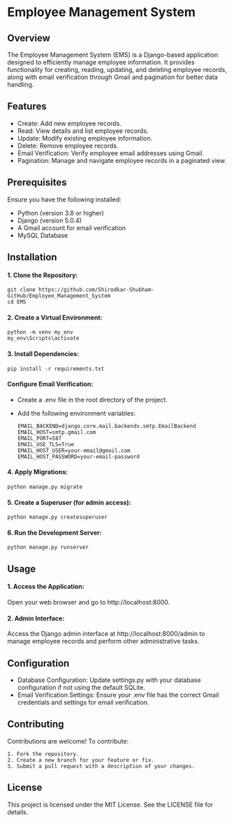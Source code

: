 # Employee Management System
 ## Overview
   The Employee Management System (EMS) is a Django-based application designed to efficiently manage employee information. It provides functionality for creating, 
   reading, updating, and deleting employee records, along with email verification through Gmail and pagination for better data handling.

 ## Features
 * Create: Add new employee records.
 * Read: View details and list employee records.
 * Update: Modify existing employee information.
 * Delete: Remove employee records.
 * Email Verification: Verify employee email addresses using Gmail.
 * Pagination: Manage and navigate employee records in a paginated view.

 ## Prerequisites
  Ensure you have the following installed:
 * Python (version 3.8 or higher)
 * Django (version 5.0.4)
 * A Gmail account for email verification
 * MySQL Database

 ## Installation
 #### 1. Clone the Repository:
    git clone https://github.com/Shirodkar-Shubham-GitHub/Employee_Management_System
    cd EMS
 #### 2. Create a Virtual Environment:
    python -m venv my_env
    my_env\Scripts\activate
 #### 3. Install Dependencies:
    pip install -r requirements.txt
 #### Configure Email Verification:
 * Create a .env file in the root directory of the project.
 * Add the following environment variables:
   
       EMAIL_BACKEND=django.core.mail.backends.smtp.EmailBackend
       EMAIL_HOST=smtp.gmail.com
       EMAIL_PORT=587
       EMAIL_USE_TLS=True
       EMAIL_HOST_USER=your-email@gmail.com
       EMAIL_HOST_PASSWORD=your-email-password
 #### 4. Apply Migrations:
    python manage.py migrate
 #### 5. Create a Superuser (for admin access):
    python manage.py createsuperuser
 #### 6. Run the Development Server:
    python manage.py runserver
    
 ## Usage
 #### 1. Access the Application:
   Open your web browser and go to http://localhost:8000.
 #### 2. Admin Interface:
   Access the Django admin interface at http://localhost:8000/admin to manage employee records and perform other administrative tasks.
 ## Configuration
 * Database Configuration:
   Update settings.py with your database configuration if not using the default SQLite.
 * Email Verification Settings:
   Ensure your .env file has the correct Gmail credentials and settings for email verification.
 ## Contributing
   Contributions are welcome! To contribute:

    1. Fork the repository.
    2. Create a new branch for your feature or fix.
    3. Submit a pull request with a description of your changes.
 ## License
   This project is licensed under the MIT License. See the LICENSE file for details.
